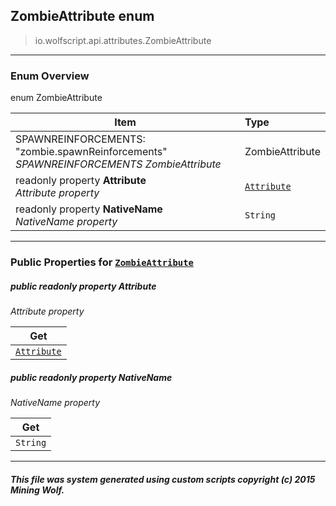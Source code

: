 ## ZombieAttribute __enum__

>io.wolfscript.api.attributes.ZombieAttribute

---

### Enum Overview

enum ZombieAttribute

Item | Type   
--- | :--- 
SPAWNREINFORCEMENTS: "zombie.spawnReinforcements"<br> _SPAWNREINFORCEMENTS ZombieAttribute_ | ZombieAttribute
 readonly property __Attribute__ <br> _Attribute property_ | [`Attribute`](Attribute.md)
 readonly property __NativeName__ <br> _NativeName property_ | `String`



---


### Public Properties for [`ZombieAttribute`](ZombieAttribute.md)

##### <a id='attribute'></a>public  readonly property __Attribute__

_Attribute property_

Get | 
--- | 
[`Attribute`](Attribute.md) |



##### <a id='nativename'></a>public  readonly property __NativeName__

_NativeName property_

Get | 
--- | 
`String` |



---


##### This file was system generated using custom scripts copyright (c) 2015 Mining Wolf.
	

